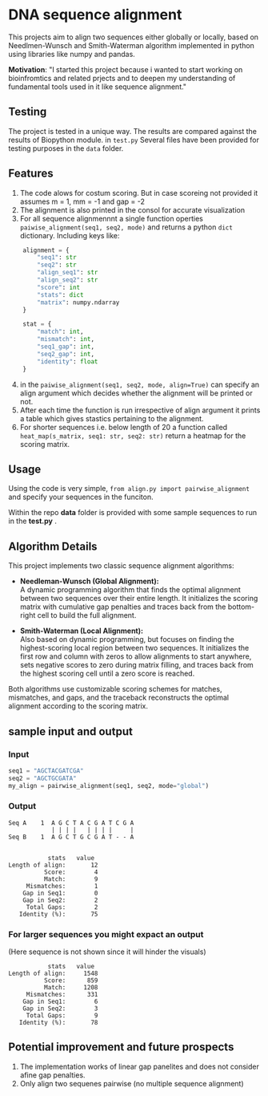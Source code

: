 # DNA sequence alignment

This projects aim to align two sequences either globally or locally, based on Needlmen-Wunsch and Smith-Waterman algorithm implemented in python using libraries like numpy and pandas.

**Motivation**:
"I started this project because i wanted to start working on bioinfromtics and related prjects and to deepen my understanding of fundamental tools used in it like sequence alignment."

## Testing

The project is tested in a unique way. The results are compared against the results of Biopython module. in `test.py`
Several files have been provided for testing purposes in the `data` folder.

## Features

1. The code alows for costum scoring. But in case scoreing not provided it assumes m = 1, mm = -1 and gap = -2
2. The alignment is also printed in the consol for accurate visualization
3. For all sequence alignmennnt a single function operties `paiwise_alignment(seq1, seq2, mode)` and returns a python `dict` dictionary. Including keys like:

```python
    alignment = {
        "seq1": str
        "seq2": str
        "align_seq1": str
        "align_seq2": str
        "score": int
        "stats": dict
        "matrix": numpy.ndarray
    }

    stat = {
        "match": int,
        "mismatch": int,
        "seq1_gap": int,
        "seq2_gap": int,
        "identity": float
    }

```

4. in the `paiwise_alignment(seq1, seq2, mode, align=True)` can specify an align argument which decides whether the alignment will be printed or not.
5. After each time the function is run irrespective of align argument it prints a table which gives stastics pertaining to the alignment.
6. For shorter sequences i.e. below length of 20 a function called `heat_map(s_matrix, seq1: str, seq2: str)` return a heatmap for the scoring matrix.

## Usage

Using the code is very simple, `from align.py import pairwise_alignment` and specify your sequences in the funciton.

Within the repo **data** folder is provided with some sample sequences to run in the **test.py** .

## Algorithm Details

This project implements two classic sequence alignment algorithms:

- **Needleman-Wunsch (Global Alignment):**  
  A dynamic programming algorithm that finds the optimal alignment between two sequences over their entire length. It initializes the scoring matrix with cumulative gap penalties and traces back from the bottom-right cell to build the full alignment.

- **Smith-Waterman (Local Alignment):**  
  Also based on dynamic programming, but focuses on finding the highest-scoring local region between two sequences. It initializes the first row and column with zeros to allow alignments to start anywhere, sets negative scores to zero during matrix filling, and traces back from the highest scoring cell until a zero score is reached.

Both algorithms use customizable scoring schemes for matches, mismatches, and gaps, and the traceback reconstructs the optimal alignment according to the scoring matrix.

## sample input and output

### Input

```python
seq1 = "AGCTACGATCGA"
seq2 = "AGCTGCGATA"
my_align = pairwise_alignment(seq1, seq2, mode="global")
```

### Output

```text
Seq A    1  A G C T A C G A T C G A
            | | | |   | | | |     |
Seq B    1  A G C T G C G A T - - A


           stats   value
Length of align:       12
          Score:        4
          Match:        9
     Mismatches:        1
    Gap in Seq1:        0
    Gap in Seq2:        2
     Total Gaps:        2
   Identity (%):       75
```

### For larger sequences you might expact an output

(Here sequence is not shown since it will hinder the visuals)

```test
           stats   value
Length of align:     1548
          Score:      859
          Match:     1208
     Mismatches:      331
    Gap in Seq1:        6
    Gap in Seq2:        3
     Total Gaps:        9
   Identity (%):       78
```

## Potential improvement and future prospects

1. The implementation works of linear gap panelites and does not consider afine gap penalties.
2. Only align two sequenes pairwise (no multiple sequence alignment)
